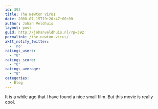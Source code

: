 ```yaml
---
id: 392
title: The Newton Virus
date: 2008-07-15T19:20:47+00:00
author: Johan Veldhuis
layout: post
guid: http://johanveldhuis.nl/?p=392
permalink: /the-newton-virus/
aktt_notify_twitter:
  - 'no'
ratings_users:
  - "0"
ratings_score:
  - "0"
ratings_average:
  - "0"
categories:
  - Blog
---
```

It is a while ago that I have found a nice small film. But this movie is really cool.